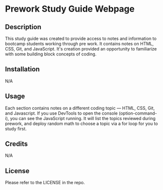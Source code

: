 # Prework Study Guide Webpage

## Description

This study guide was created to provide access to notes and information to bootcamp students working through pre work. It contains notes on HTML, CSS, Git, and JavaScript. It's creation provided an opportunity to familiarize with some building block concepts of coding.

## Installation

N/A

## Usage

Each section contains notes on a different coding topic — HTML, CSS, Git, and Javascript. If you use DevTools to open the console (option-command-i), you can see the JavaScript running. It will list the topics reviewed during prework, and deploy random math to choose a topic via a for loop for you to study first. 

## Credits

N/A

## License

Please refer to the LICENSE in the repo.